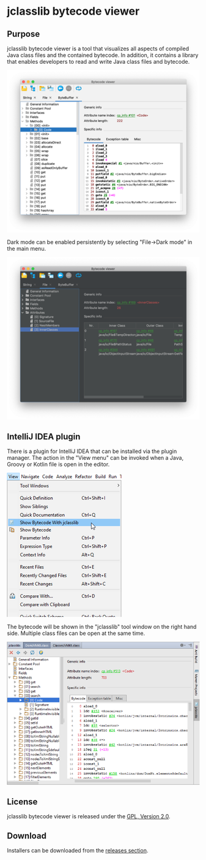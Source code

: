 # jclasslib bytecode viewer

## Purpose

jclasslib bytecode viewer is a tool that visualizes all aspects of compiled Java class files and the contained bytecode. In addition, it contains a library that enables developers to read and write Java class files and bytecode.

![Main window](web/screenshots/main_light.png)

Dark mode can be enabled persistently by selecting "File->Dark mode" in the main menu. 

![Dark mode](web/screenshots/main_dark.png)


## IntelliJ IDEA plugin

There is a plugin for IntelliJ IDEA that can be installed via the plugin manager. The action in the "View menu" 
can be invoked when a Java, Groovy or Kotlin file is open in the editor.

![IntelliJ IDEA action](web/screenshots/ij_action.png)

The bytecode will be shown in the "jclasslib" tool window on the right hand side. Multiple class files can be open
at the same time.

![IntelliJ IDEA action](web/screenshots/ij_window.png)

## License

jclasslib bytecode viewer is released under the [GPL, Version 2.0](https://www.gnu.org/licenses/gpl-2.0.html).


## Download

Installers can be downloaded from the [releases section](https://github.com/ingokegel/jclasslib/releases).
